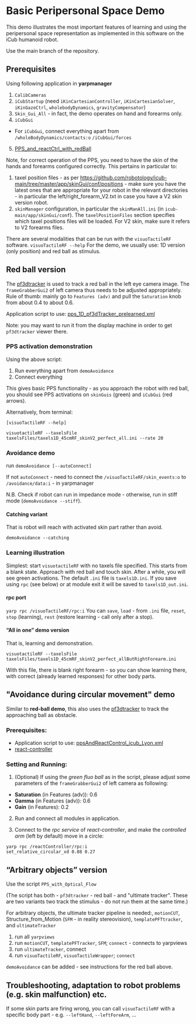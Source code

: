 Basic Peripersonal Space Demo
=================
This demo illustrates the most important features of learning and using the peripersonal space representation as implemented in this software on the iCub humanoid robot.

Use the main branch of the repository. 

## Prerequisites
Using following application in **yarpmanager**
1. `CalibCameras`
2. `iCubStartup` (need `iKinCartesianController`, `iKinCartesianSolver`,  `iKinGazeCtrl`, `wholebodyDynamics`, `gravityCompensator`)
3. `Skin_Gui_All` - in fact, the demo operates on hand and forearms only.
4. `iCubGui`
  * For `iCubGui`, connect everything apart from `/wholeBodyDynamics/contacts:o` `/iCubGui/forces`
5. [PPS_and_reactCtrl_with_redBall](https://github.com/robotology/peripersonal-space/blob/master/app/scripts/ppsAndReactControl_icub_redBall.xml)

Note, for correct operation of the PPS, you need to have the skin of the hands and forearms configured correctly. This pertains in particular to:
 1. taxel position files - as per https://github.com/robotology/icub-main/tree/master/app/skinGui/conf/positions - make sure you have the latest ones that are appropriate for your robot in the relevant directories - in particular the left/right_forearm_V2.txt in case you have a V2 skin version robot.
 2. `skinManager` configuration, in particular the `skinManAll.ini` (in `icub-main/app/skinGui/conf`). The `taxelPositionFiles` section specifies which taxel positions files will be loaded. For V2 skin, make sure it refers to V2 forearms files.

There are several modalities that can be run with the `visuoTactileRF` software.
`visuoTactileRF --help`
For the demo, we usually use: 1D version (only position) and red ball as stimulus. 

## Red ball version

The [pf3dtracker](https://github.com/robotology/icub-basic-demos/tree/master/pf3dTracker) is used to track a red ball in the left eye camera image. 
The `frameGrabberGui2` of left camera thus needs to be adjusted appropriately. Rule of thumb: mainly go to `Features (adv)` and pull the `Saturation` knob from about 0.4 to about 0.6.

Application script to use: [pps_1D_pf3dTracker_prelearned.xml](https://github.com/robotology/peripersonal-space/tree/master/app/scripts/pps_1D_pf3dTracker_prelearned.xml)

Note: you may want to run it from the display machine in order to get `pf3dtracker` viewer there. 

### PPS activation demonstration

Using the above script:

1. Run everything apart from `demoAvoidance`
2. Connect everything 

This gives basic PPS functionality - as you approach the robot with red ball, you should see PPS activations on `skinGuis` (green) and `iCubGui` (red arrows).

Alternatively, from terminal: 

```[visuoTactileRF --help]```

```visuotactileRF --taxelsFile taxelsFiles/taxels1D_45cmRF_skinV2_perfect_all.ini --rate 20```

### Avoidance demo

run `demoAvoidance [--autoConnect]`

If not `autoConnect` - need to connect the `/visuoTactileRF/skin_events:o` to `/avoidance/data:i`  - in yarpmanager

N.B. Check if robot can run in impedance mode - otherwise, run in stiff mode (`demoAvoidance --stiff`).

#### Catching variant 
That is robot will reach with activated skin part rather than avoid.

`demoAvoidance --catching`

### Learning illustration

Simplest: start `visuotactileRF` with no taxels file specified. This starts from a blank state. 
Approach with red ball and touch skin. After a while, you will see green activations.
The default `.ini` file is `taxels1D.ini`.  If you save using `rpc` (see below) or at module exit it will be saved to `taxels1D_out.ini`.

#### rpc port

`yarp rpc /visuoTactileRF/rpc:i`
You can `save`, `load` - from `.ini` file, `reset`, `stop` (learning), `rest` (restore learning - call only after a stop).

#### “All in one” demo version
That is, learning and demonstration.

`visuotactileRF --taxelsFile taxelsFiles/taxels1D_45cmRF_skinV2_perfect_allButRightForearm.ini`

With this file, there is blank right forearm - so you can show learning there, with correct (already learned responses) for other body parts.

## "Avoidance during circular movement" demo
Similar to **red-ball demo**, this also uses the [pf3dtracker](https://github.com/robotology/icub-basic-demos/tree/master/pf3dTracker) to track the approaching ball as obstacle.

### Prerequisites:
- Application script to use: [ppsAndReactControl_icub_Lyon.xml](https://github.com/robotology/peripersonal-space/blob/master/app/scripts/ppsAndReactControl_icub_Lyon.xml)
- [react-controller](https://github.com/robotology/react-control)

### Setting and Running:
1. (Optional) If using the *green fluo ball* as in the script, please adjust some parameters of the `frameGrabberGui2` of left camera as following:
- **Saturation** (in Features (adv)): 0.6
- **Gamma** (in Features (adv)): 0.6
- **Gain** (in Features): 0.2

2. Run and connect all modules in application.

3. Connect to the *rpc service* of *react-controller*, and make the *controlled arm* (left by default) move in a circle:
```
yarp rpc /reactController/rpc:i  
set_relative_circular_xd 0.08 0.27
```
## “Arbitrary objects” version

Use the script `PPS_with_Optical_Flow` 

(The script has both - `pf3dtracker` - red ball - and "ultimate tracker". These are two variants two track the stimulus - do not run them at the same time.)

For arbitrary objects, the ultimate tracker pipeline is needed:, `motionCUT`, Structure_from_Motion (`SFM` - in reality stereovision), `templatePFTtracker`, and `ultimateTracker` 

1. run all `yarpviews`
2. run `motionCUT`, `templatePFTracker`, `SFM`; `connect` - connects to yarpviews
3. run `ultimateTracker`, connect
4. run `visuoTactileRF`, `visuoTactileWrapper`; `connect`

`demoAvoidance` can be added - see instructions for the red ball above.

## Troubleshooting, adaptation to robot problems (e.g. skin malfunction) etc.

If some skin parts are firing wrong, you can call `visuoTactileRF` with a specific body part - e.g. `--leftHand`, `--leftForeArm`, …
